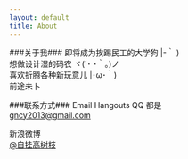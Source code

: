 ```yaml
---
layout: default
title: About
---
```


###关于我###
即将成为挨踢民工的大学狗 |-｀ )  
想做设计湿的码农 ヾ(´･ ･｀｡)ノ  
喜欢折腾各种新玩意儿 |･ω･｀)  
前途未卜

###联系方式###
Email Hangouts QQ 都是  
<gncy2013@gmail.com>

新浪微博  
[@自挂高树枝](http://www.weibo.com/JBBoom)
